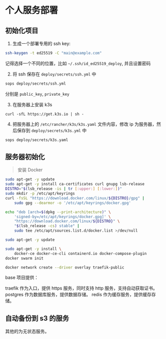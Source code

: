 # 个人服务部署

## 初始化项目

1. 生成一个部署专用的 ssh key:

```bash
ssh-keygen -t ed25519 -C "main@example.com"
```

记得选择一个不同的位置，比如 `~/.ssh/id_ed25519_deploy`, 并且设置密码

2. 将 ssh 保存在 `deploy/secrets/ssh.yml` 中

```bash
sops deploy/secrets/ssh.yml
```

分别是 `public_key`, `private_key`

3. 在服务器上安装 k3s

```
curl -sfL https://get.k3s.io | sh -
```

4. 把服务器上的 `/etc/rancher/k3s/k3s.yaml` 文件内容，修改 ip 为服务器，然后保存到 `deploy/secrets/k3s.yml` 中

```bash
sops deploy/secrets/k3s.yaml
```

## 服务器初始化

> 安装 Docker

```bash
sudo apt-get -y update
sudo apt-get -y install ca-certificates curl gnupg lsb-release
DISTRO="$(lsb_release -is | tr [:upper:] [:lower:])"
sudo mkdir -p /etc/apt/keyrings
curl -fsSL "https://download.docker.com/linux/${DISTRO}/gpg" |
	sudo gpg --dearmor -o '/etc/apt/keyrings/docker.gpg'

echo "deb [arch=$(dpkg --print-architecture)" \
	'signed-by=/etc/apt/keyrings/docker.gpg]' \
	"https://download.docker.com/linux/${DISTRO}" \
	"$(lsb_release -cs) stable" |
	sudo tee /etc/apt/sources.list.d/docker.list >/dev/null

sudo apt-get -y update

sudo apt-get -y install \
	docker-ce docker-ce-cli containerd.io docker-compose-plugin
docker swarm init

docker network create --driver overlay traefik-public

```

base 项目提供：

traefik 作为入口，提供 https 服务，同时支持 http 服务，支持自动获取证书。
postgres 作为数据库服务，提供数据存储。
redis 作为缓存服务，提供缓存存储。

## 自动备份到 s3 的服务

其他的为无状态服务。
